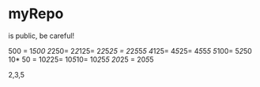 # myRepo
is public, be careful!

500 = 
1*500
2*250=
2*2*125=
2*2*5*25 =
 2*2*5*5*5
4*125=
4*5*25=
4*5*5*5
5*100=
5*2*50
10* 50 = 
10*2*25=
10*5*10=
10*2*5*5
20*25 = 
20*5*5

2,3,5
